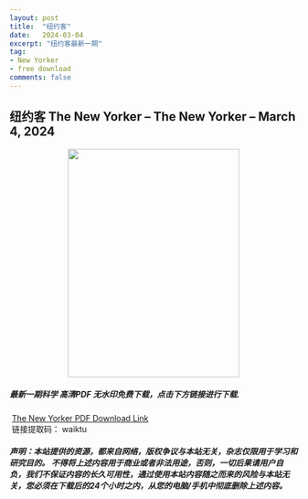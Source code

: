```yaml
---
layout: post
title:  "纽约客"
date:   2024-03-04
excerpt: "纽约客最新一期"
tag:
- New Yorker 
- free download
comments: false
---
```


## 纽约客 The New Yorker – The New Yorker – March 4, 2024


<div align="center">
<img src="https://i.postimg.cc/NMDhNfk1/The-New-Yorker-March-4-2024-00.png" border="0" width = 300 height = 400 /> 
</div>


 <h5>最新一期科学 高清PDF 无水印免费下载，点击下方链接进行下载. </h5>
 
  <a href="https://wwk.lanzout.com/iUA4p1q8tk7c">The New Yorker PDF Download Link</a>  
  <br/>
  链接提取码： waiktu
 
##### 声明：本站提供的资源，都来自网络，版权争议与本站无关，杂志仅限用于学习和研究目的。 不得将上述内容用于商业或者非法用途，否则，一切后果请用户自负，我们不保证内容的长久可用性，通过使用本站内容随之而来的风险与本站无关，您必须在下载后的24个小时之内，从您的电脑/手机中彻底删除上述内容。
